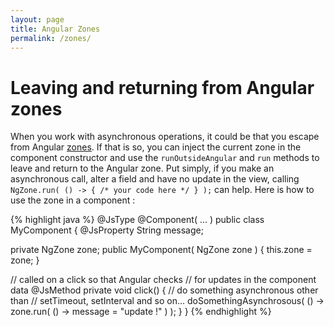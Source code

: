 ```yaml
---
layout: page
title: Angular Zones
permalink: /zones/
---
```


# Leaving and returning from Angular zones

When you work with asynchronous operations, it could be that you escape from Angular [zones](https://angular.io/docs/js/latest/api/core/NgZone-class.html). If that is so, you can inject the current zone in the component constructor and use the `runOutsideAngular` and `run` methods to leave and return to the Angular zone. Put simply, if you make an asynchronous call, alter a field and have no update in the view, calling `NgZone.run( () -> { /* your code here */ } );` can help. Here is how to use the zone in a component :

{% highlight java %}
@JsType
@Component( ... )
public class MyComponent
{
  @JsProperty String message;

  private NgZone zone;
  public MyComponent( NgZone zone )
  {
    this.zone = zone;
  }

  // called on a click so that Angular checks
  // for updates in the component data
  @JsMethod
  private void click()
  {
    // do something asynchronous other than
    // setTimeout, setInterval and so on...
    doSomethingAsynchrosous( () -> zone.run( () -> message = "update !" ) );
  }
}
{% endhighlight %}